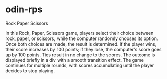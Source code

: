 # odin-rps
 Rock Paper Scissors

In this Rock, Paper, Scissors game, players select their choice between rock, paper, or scissors, while the computer randomly chooses its option. Once both choices are made, the result is determined. If the player wins, their score increases by 100 points; if they lose, the computer's score goes up by 100 points. Ties result in no change to the scores. The outcome is displayed briefly in a div with a smooth transition effect. The game continues for multiple rounds, with scores accumulating until the player decides to stop playing.
